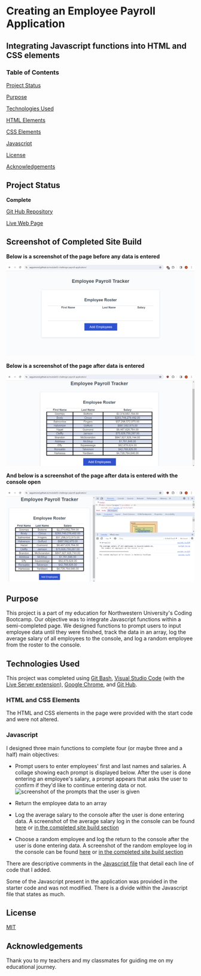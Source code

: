 # Creating an Employee Payroll Application

## Integrating Javascript functions into HTML and CSS elements

### Table of Contents

[Project Status](#project-status)

[Purpose](#purpose)

[Technologies Used](#technologies-used)

[HTML Elements](#html-elements)

[CSS Elements](#css-elements)

[Javascript](#javascript)

[License](#license)

[Acknowledgements](#acknowledgements)

## Project Status

**Complete**

[Git Hub Repository](https://github.com/aaguimond/module03-challenge-payroll-application)

[Live Web Page](https://aaguimond.github.io/module03-challenge-payroll-application/)

## Screenshot of Completed Site Build

**Below is a screenshot of the page before any data is entered**

![screenshot of the payroll application before data entry](/assets/PayrollCleanPage.png?raw=true)

**Below is a screenshot of the page after data is entered**

![screenshot of the payroll application after data entry](/assets/PayrollCompletedTable01.png?raw=true)

**And below is a screenshot of the page after data is entered with the console open**

![screenshot of the payroll application after data entry with the console open](/assets/PayrollCompletedTable02.png?raw=true)

## Purpose

This project is a part of my education for Northwestern University's Coding Bootcamp. Our objective was to integrate Javascript functions within a semi-completed page. We designed functions to prompt users to input employee data until they were finished, track the data in an array, log the average salary of all employees to the console, and log a random employee from the roster to the console.

## Technologies Used

This project was completed using [Git Bash](https://git-scm.com/about), [Visual Studio Code](https://code.visualstudio.com/) (with the [Live Server extension](https://marketplace.visualstudio.com/items?itemName=ritwickdey.LiveServer)), [Google Chrome](https://www.google.com/chrome/), and [Git Hub](https://github.com/).

### HTML and CSS Elements

The HTML and CSS elements in the page were provided with the start code and were not altered.

### Javascript

I designed three main functions to complete four (or maybe three and a half) main objectives:

* Prompt users to enter employees' first and last names and salaries. A collage showing each prompt is displayed below. After the user is done entering an employee's salary, a prompt appears that asks the user to confirm if they'd like to continue entering data or not.
![screenshot of the prompts that the user is given](/assets/PayrollEntry.png)

* Return the employee data to an array
* Log the average salary to the console after the user is done entering data. A screenshot of the average salary log in the console can be found [here](/assets/PayrollCompletedTable02.png) or [in the completed site build section](#screenshot-of-completed-site-build)
* Choose a random employee and log the return to the console after the user is done entering data. A screenshot of the random employee log in the console can be found [here](/assets/PayrollCompletedTable02.png) or [in the completed site build section](#screenshot-of-completed-site-build)

There are descriptive comments in the [Javascript file](/script.js) that detail each line of code that I added.

Some of the Javascript present in the application was provided in the starter code and was not modified. There is a divide within the Javascript file that states as much.

## License

[MIT](https://opensource.org/license/mit)

## Acknowledgements

Thank you to my teachers and my classmates for guiding me on my educational journey.